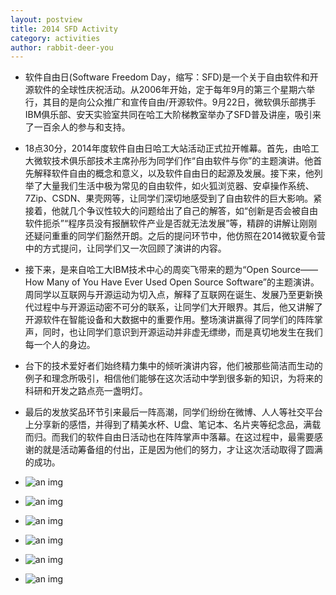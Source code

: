 ```yaml
---
layout: postview
title: 2014 SFD Activity
category: activities
author: rabbit-deer-you
---
```


+	软件自由日(Software Freedom Day，缩写：SFD)是一个关于自由软件和开源软件的全球性庆祝活动。从2006年开始，定于每年9月的第三个星期六举行，其目的是向公众推广和宣传自由/开源软件。9月22日，微软俱乐部携手IBM俱乐部、安天实验室共同在哈工大阶梯教室举办了SFD普及讲座，吸引来了一百余人的参与和支持。

+	18点30分，2014年度软件自由日哈工大站活动正式拉开帷幕。首先，由哈工大微软技术俱乐部技术主席孙彤为同学们作“自由软件与你”的主题演讲。他首先解释软件自由的概念和意义，以及软件自由日的起源及发展。接下来，他列举了大量我们生活中极为常见的自由软件，如火狐浏览器、安卓操作系统、7Zip、CSDN、果壳网等，让同学们深切地感受到了自由软件的巨大影响。紧接着，他就几个争议性较大的问题给出了自己的解答，如“创新是否会被自由软件扼杀”“程序员没有报酬软件产业是否就无法发展”等，精辟的讲解让刚刚还疑问重重的同学们豁然开朗。之后的提问环节中，他仿照在2014微软夏令营中的方式提问，让同学们又一次回顾了演讲的内容。

+	接下来，是来自哈工大IBM技术中心的周奕飞带来的题为“Open Source——How Many of You Have Ever Used Open Source Software”的主题演讲。周同学以互联网与开源运动为切入点，解释了互联网在诞生、发展乃至更新换代过程中与开源运动密不可分的联系，让同学们大开眼界。其后，他又讲解了开源软件在智能设备和大数据中的重要作用。整场演讲赢得了同学们的阵阵掌声，同时，也让同学们意识到开源运动并非虚无缥缈，而是真切地发生在我们每一个人的身边。

+	台下的技术爱好者们始终精力集中的倾听演讲内容，他们被那些简洁而生动的例子和理念所吸引，相信他们能够在这次活动中学到很多新的知识，为将来的科研和开发之路点亮一盏明灯。

+	最后的发放奖品环节引来最后一阵高潮，同学们纷纷在微博、人人等社交平台上分享新的感悟，并得到了精美水杯、U盘、笔记本、名片夹等纪念品，满载而归。而我们的软件自由日活动也在阵阵掌声中落幕。在这过程中，最需要感谢的就是活动筹备组的付出，正是因为他们的努力，才让这次活动取得了圆满的成功。

+	![an img](http://today.hit.edu.cn/uploadfiles/2014/9-25/2014925153912.jpg)
+	![an img](http://today.hit.edu.cn/uploadfiles/2014/9-25/2014925153924.jpg)
+	![an img](http://today.hit.edu.cn/uploadfiles/2014/9-25/2014925153947.jpg)
+	![an img](http://today.hit.edu.cn/uploadfiles/2014/9-25/201492515405.jpg)
+	![an img](http://today.hit.edu.cn/uploadfiles/2014/9-25/2014925154020.jpg)
+	![an img](http://today.hit.edu.cn/uploadfiles/2014/9-25/2014925154034.jpg)